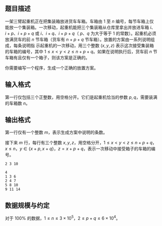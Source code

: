 ## 题目描述

一架三臂起重机正在把集装箱放进货车车箱。车箱由 $1$ 至 $n$ 编号，每节车箱上仅能放一个集装箱。一次移动，起重机能把三个集装箱从仓库里拿出并放进车箱 $i$、$i+p$、$i+p+q$ 或 $i$、$i+q$、$i+p+q$（ $p$、$q$ 为大于等于 $1$ 的常数）。起重机必须放满货车的前 $n$ 节车箱（货车有 $n+p+q$ 节车箱）。放置的方案由一系列说明组成，每条说明指
示起重机的一次移动，用三个整数 $(x,y,z)$ 表示这次接受集装箱的车箱的编号，其中 $1\le x<y<z\le n+p+q$。如果在说明执行后，货车前 $n$ 节车箱有且仅有一个箱子，则该方案是正确的。

你需要编写一个程序，生成一个正确的放置方案。

## 输入格式

第一行仅包括三个正整数，用空格分开。它们是起重机恰当的参数 $p,q$，需要装满的车箱数 $n$。

## 输出格式

第一行仅有一个整数 $m$，表示生成方案中说明的条数。

接下来 $m$ 行，每行有三个整数 $x,y,z$，用空格分开，$1\le x<y<z\le n+p+q$，$x\le n$，$y\in\{x+p,x+q\}$，$z=x+p+q$，表示一次移动中接受箱子的车箱的编号。

```input1
2 3 10
```

```output1
4
1 3 6
2 4 7
5 8 10
9 11 14
```

## 数据规模与约定

对于 $100\%$ 的数据，$1\le n\le 3\times 10^5$，$2\le p+q\le 6\times 10^4$。

